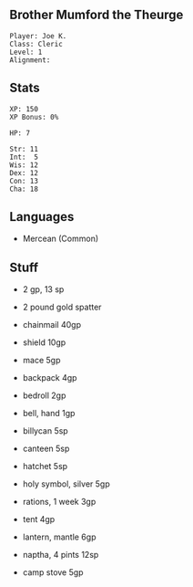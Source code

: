 
## Brother Mumford the Theurge

    Player: Joe K.
    Class: Cleric
    Level: 1
    Alignment:

## Stats

    XP: 150
    XP Bonus: 0%

    HP: 7

    Str: 11
    Int:  5
    Wis: 12
    Dex: 12
    Con: 13
    Cha: 18

## Languages

- Mercean (Common)

## Stuff

* 2 gp, 13 sp
* 2 pound gold spatter

* chainmail 40gp
* shield  10gp
* mace 5gp

* backpack 4gp
* bedroll 2gp
* bell, hand 1gp
* billycan 5sp
* canteen 5sp
* hatchet 5sp

* holy symbol, silver 5gp
* rations, 1 week 3gp

* tent 4gp

* lantern, mantle 6gp

* naptha, 4 pints 12sp

* camp stove 5gp
